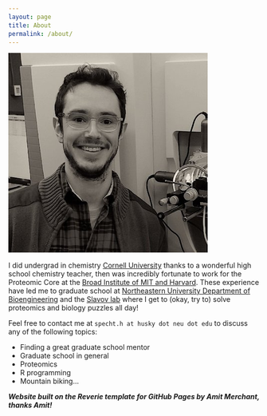 ```yaml
---
layout: page
title: About
permalink: /about/
---
```


![](/images/image-hs.jpg)


I did undergrad in chemistry [Cornell University](http://www.cornell.edu) thanks to a wonderful high school chemistry teacher, then was incredibly fortunate to work for the Proteomic Core at the [Broad Institute of MIT and Harvard](https://www.broadinstitute.org). These experience have led me to graduate school at [Northeastern University Department of Bioengineering](http://www.bioe.neu.edu/) and the [Slavov lab](https://slavovlab.net/index.html) where I get to (okay, try to) solve proteomics and biology puzzles all day! 

Feel free to contact me at `specht.h at husky dot neu dot edu` to discuss any of the following topics: 

  - Finding a great graduate school mentor
  - Graduate school in general
  - Proteomics
  - R programming
  - Mountain biking... 



**_Website built on the Reverie template for GitHub Pages by Amit Merchant, thanks Amit!_**
